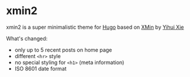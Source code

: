 # xmin2

xmin2 is a super minimalistic theme for [Hugo](https://gohugo.io/)
based on [XMin](https://github.com/yihui/hugo-xmin)
by [Yihui Xie](https://yihui.org/)

What's changed:

- only up to 5 recent posts on home page
- different `<hr>` style
- no special styling for `<h1>` (meta information)
- ISO 8601 date format
